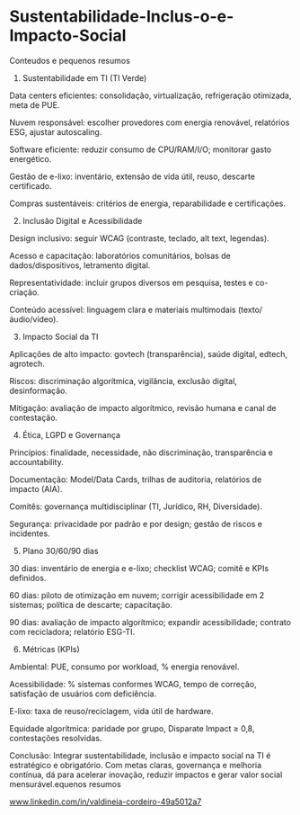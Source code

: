 # Sustentabilidade-Inclus-o-e-Impacto-Social

Conteudos e pequenos resumos 

1) Sustentabilidade em TI (TI Verde)

Data centers eficientes: consolidação, virtualização, refrigeração otimizada, meta de PUE.

Nuvem responsável: escolher provedores com energia renovável, relatórios ESG, ajustar autoscaling.

Software eficiente: reduzir consumo de CPU/RAM/I/O; monitorar gasto energético.

Gestão de e-lixo: inventário, extensão de vida útil, reuso, descarte certificado.

Compras sustentáveis: critérios de energia, reparabilidade e certificações.

2) Inclusão Digital e Acessibilidade

Design inclusivo: seguir WCAG (contraste, teclado, alt text, legendas).

Acesso e capacitação: laboratórios comunitários, bolsas de dados/dispositivos, letramento digital.

Representatividade: incluir grupos diversos em pesquisa, testes e co-criação.

Conteúdo acessível: linguagem clara e materiais multimodais (texto/áudio/vídeo).

3) Impacto Social da TI

Aplicações de alto impacto: govtech (transparência), saúde digital, edtech, agrotech.

Riscos: discriminação algorítmica, vigilância, exclusão digital, desinformação.

Mitigação: avaliação de impacto algorítmico, revisão humana e canal de contestação.

4) Ética, LGPD e Governança

Princípios: finalidade, necessidade, não discriminação, transparência e accountability.

Documentação: Model/Data Cards, trilhas de auditoria, relatórios de impacto (AIA).

Comitês: governança multidisciplinar (TI, Jurídico, RH, Diversidade).

Segurança: privacidade por padrão e por design; gestão de riscos e incidentes.

5) Plano 30/60/90 dias

30 dias: inventário de energia e e-lixo; checklist WCAG; comitê e KPIs definidos.

60 dias: piloto de otimização em nuvem; corrigir acessibilidade em 2 sistemas; política de descarte; capacitação.

90 dias: avaliação de impacto algorítmico; expandir acessibilidade; contrato com recicladora; relatório ESG-TI.

6) Métricas (KPIs)

Ambiental: PUE, consumo por workload, % energia renovável.

Acessibilidade: % sistemas conformes WCAG, tempo de correção, satisfação de usuários com deficiência.

E-lixo: taxa de reuso/reciclagem, vida útil de hardware.

Equidade algorítmica: paridade por grupo, Disparate Impact ≥ 0,8, contestações resolvidas.

Conclusão: Integrar sustentabilidade, inclusão e impacto social na TI é estratégico e obrigatório. Com metas claras, governança e melhoria contínua, dá para acelerar inovação, reduzir impactos e gerar valor social mensurável.equenos resumos 

www.linkedin.com/in/valdineia-cordeiro-49a5012a7


